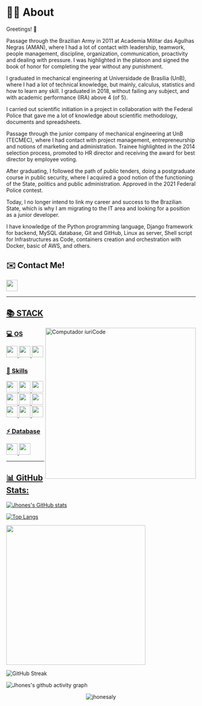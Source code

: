 # 👨‍💻 About 

Greetings! 👋

Passage through the Brazilian Army in 2011 at Academia Militar das Agulhas Negras (AMAN), where I had a lot of contact with leadership, teamwork, people management, discipline, organization, communication, proactivity and dealing with pressure. I was highlighted in the platoon and signed the book of honor for completing the year without any punishment.

I graduated in mechanical engineering at Universidade de Brasília (UnB), where I had a lot of technical knowledge, but mainly, calculus, statistics and how to learn any skill. I graduated in 2018, without failing any subject, and with academic performance (IRA) above 4 (of 5).

I carried out scientific initiation in a project in collaboration with the Federal Police that gave me a lot of knowledge about scientific methodology, documents and spreadsheets.

Passage through the junior company of mechanical engineering at UnB (TECMEC), where I had contact with project management, entrepreneurship and notions of marketing and administration. Trainee highlighted in the 2014 selection process, promoted to HR director and receiving the award for best director by employee voting.

After graduating, I followed the path of public tenders, doing a postgraduate course in public security, where I acquired a good notion of the functioning of the State, politics and public administration. Approved in the 2021 Federal Police contest.

Today, I no longer intend to link my career and success to the Brazilian State, which is why I am migrating to the IT area and looking for a position as a junior developer.

I have knowledge of the Python programming language, Django framework for backend, MySQL database, Git and GitHub, Linux as server, Shell script for Infrastructures as Code, containers creation and orchestration with Docker, basic of AWS, and others.

## **✉️ Contact Me!**

<code><a href="https://www.linkedin.com/in/alyson-jhones-539767121/" target="_blank"><img height="30" src="https://img.shields.io/badge/LinkedIn-0077B5?style=for-the-badge&logo=linkedin&logoColor=white"></code>

-------

## **📚 STACK**

<img src="https://raw.githubusercontent.com/MicaelliMedeiros/micaellimedeiros/master/image/computer-illustration.png" min-width="400px" max-width="400px" width="400px" align="right" alt="Computador iuriCode">


### **💻 OS**

<code><img height="30" src="https://img.shields.io/badge/Linux-FCC624?style=for-the-badge&logo=linux&logoColor=black"></code>
<code><img height="30" src="https://img.shields.io/badge/Ubuntu-E95420?style=for-the-badge&logo=ubuntu&logoColor=white"></code>
<code><img height="30" src="https://img.shields.io/badge/Windows-0078D6?style=for-the-badge&logo=windows&logoColor=white"></code>

### **🚀 Skills**  

<code><img height="30" src="https://img.shields.io/badge/Python-14354C?style=for-the-badge&logo=python&logoColor=white"></code>
<code><img height="30" src="https://img.shields.io/badge/Django-092E20?style=for-the-badge&logo=django&logoColor=white"></code>
<code><img height="30" src="https://img.shields.io/badge/git-%23F05033.svg?style=for-the-badge&logo=git&logoColor=white"></code>
<code><img height="30" src="https://img.shields.io/badge/GitHub-100000?style=for-the-badge&logo=github&logoColor=white"></code>
<code><img height="30" src="https://img.shields.io/badge/docker-%230db7ed.svg?style=for-the-badge&logo=docker&logoColor=white"></code>
<code><img height="30" src="https://img.shields.io/badge/AWS-%23FF9900.svg?style=for-the-badge&logo=amazon-aws&logoColor=white"></code>
<code><img height="30" src="https://img.shields.io/badge/HTML5-E34F26?style=for-the-badge&logo=html5&logoColor=white"></code>
<code><img height="30" src="https://img.shields.io/badge/CSS3-1572B6?style=for-the-badge&logo=css3&logoColor=white"></code>
<code><img height="30" src="https://img.shields.io/badge/Bootstrap-563D7C?style=for-the-badge&logo=bootstrap&logoColor=white"></code>
### **⚡ Database**

<code><img height="30" src="https://img.shields.io/badge/MySQL-005C84?style=for-the-badge&logo=mysql&logoColor=white"></code>
<code><img height="30" src="https://img.shields.io/badge/sqlite-%2307405e.svg?style=for-the-badge&logo=sqlite&logoColor=white"></code>

------

## **📊 GitHub Stats:**

![Jhones's GitHub stats](https://github-readme-stats.vercel.app/api?username=jhonesaly&show_icons=true&theme=tokyonight)

![Top Langs](https://github-readme-stats.vercel.app/api/top-langs/?username=jhonesaly&layout=compact&theme=tokyonight)

<a href="https://wakatime.com/@jhonesaly">
    <img src="https://wakatime.com/share/@jhonesaly/d7b8ea7c-2d86-4ee8-be4d-cfbd977762db.svg" height="370"/>
</a>

![GitHub Streak](https://github-readme-streak-stats.herokuapp.com?user=jhonesaly&theme=tokyonight&date_format=j%2Fn%5B%2FY%5D)

![Jhones's github activity graph](https://github-readme-activity-graph.cyclic.app/graph?username=jhonesaly&theme=tokyo-night)

<p align="center"> <img src="https://komarev.com/ghpvc/?username=jhonesaly" alt="jhonesaly" /></p>